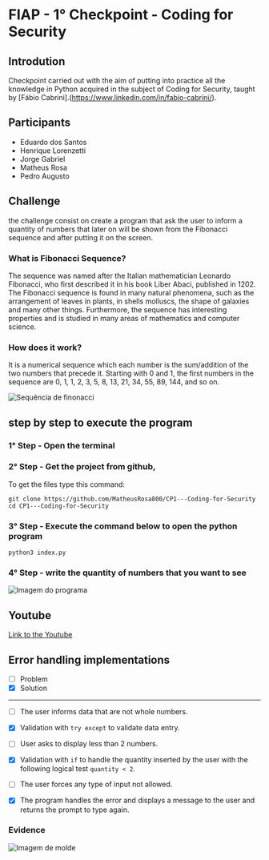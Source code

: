 # FIAP - 1° Checkpoint - Coding for Security

## Introdution
Checkpoint carried out with the aim of putting into practice all the knowledge in Python acquired in the subject of Coding for Security, taught by [Fábio Cabrini].(https://www.linkedin.com/in/fabio-cabrini/).

## Participants
- Eduardo dos Santos
- Henrique Lorenzetti
- Jorge Gabriel
- Matheus Rosa
- Pedro Augusto

## Challenge
the challenge consist on create a program that ask the user to inform a quantity of numbers that later on will be shown from the Fibonacci sequence and after putting it on the screen.

### What is Fibonacci Sequence?
The sequence was named after the Italian mathematician Leonardo Fibonacci, who first described it in his book Liber Abaci, published in 1202. The Fibonacci sequence is found in many natural phenomena, such as the arrangement of leaves in plants, in shells molluscs, the shape of galaxies and many other things. Furthermore, the sequence has interesting properties and is studied in many areas of mathematics and computer science.

### How does it work?
It is a numerical sequence which each number is the sum/addition of the two numbers that precede it. Starting with 0 and 1, the first numbers in the sequence are 0, 1, 1, 2, 3, 5, 8, 13, 21, 34, 55, 89, 144, and so on.

![Sequência de finonacci](https://assets-global.website-files.com/60ff690cd7b0537edb99a29a/61323d9cc3bdd91d263cd3c5_Sequencia-de-Fibonacci-em-uma-aspiral.jpg)

## step by step to execute the program

### 1° Step - Open the terminal

### 2° Step - Get the project from github,
To get the files type this command:
```
git clone https://github.com/MatheusRosa800/CP1---Coding-for-Security
cd CP1---Coding-for-Security
```
### 3° Step - Execute the command below to open the python program
```
python3 index.py
```
### 4° Step - write the quantity of numbers that you want to see
![Imagem do programa](https://i.ibb.co/H42b5Pf/img.png)

## Youtube
[Link to the  Youtube](https://www.youtube.com/watch?v=WSloQqbnwzs&ab_channel=SweetGirl)

## Error handling implementations
- [ ] Problem
- [x] Solution

---
- [ ] The user informs data that are not whole numbers.

- [x] Validation with ```try except``` to validate data entry.

- [ ] User asks to display less than 2 numbers.

- [x] Validation with ```if``` to handle the quantity inserted by the user with the following logical test ```quantity < 2```.

- [ ] The user forces any type of input not allowed.

- [x] The program handles the error and displays a message to the user and returns the prompt to type again.

### Evidence
![Imagem de molde](https://i.ibb.co/56fdLrC/img.png)
